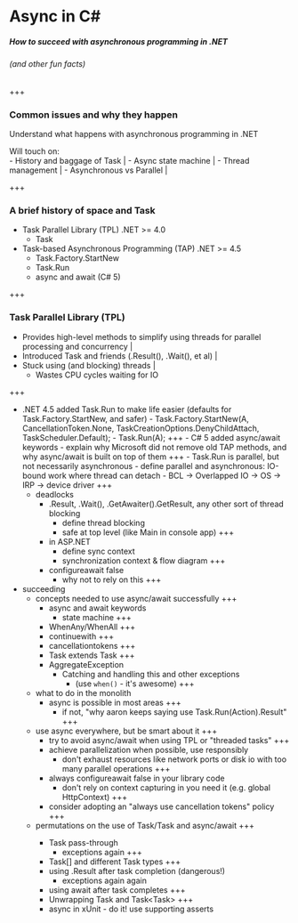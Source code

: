 # Async in C&#35; 
##### How to succeed with asynchronous programming in .NET
###### (and other fun facts)

+++

### Common issues and why they happen
Understand what happens with asynchronous programming in .NET

<div style="width:100%;text-align: left;">Will touch on:</div>
- History and baggage of Task |
- Async state machine |
- Thread management |
- Asynchronous vs Parallel |

+++

### A brief history of space and Task
- Task Parallel Library (TPL)
	.NET >= 4.0
	- Task
- Task-based Asynchronous Programming (TAP)
	.NET >= 4.5
	- Task.Factory.StartNew
	- Task.Run
	- async and await (C# 5)

+++

### Task Parallel Library (TPL)
- Provides high-level methods to simplify using threads for parallel processing and  concurrency |
- Introduced Task and friends (.Result(), .Wait(), et al) |
- Stuck using (and blocking) threads |
	- Wastes CPU cycles waiting for IO

+++

- .NET 4.5 added Task.Run to make life easier (defaults for Task.Factory.StartNew, and safer)
		- Task.Factory.StartNew(A, CancellationToken.None, TaskCreationOptions.DenyChildAttach, TaskScheduler.Default);
		- Task.Run(A);
+++
			- C# 5 added async/await keywords
			- explain why Microsoft did not remove old TAP methods, and why async/await is built on top of them
+++
		- Task.Run is parallel, but not necessarily asynchronous
			- define parallel and asynchronous: IO-bound work where thread can detach
				- BCL -> Overlapped IO -> OS -> IRP -> device driver
+++
	- deadlocks
		- .Result, .Wait(), .GetAwaiter().GetResult, any other sort of thread blocking
			- define thread blocking
			- safe at top level (like Main in console app)
+++
		- in ASP.NET
			- define sync context
			- synchronization context & flow diagram
+++
		- configureawait false
			- why not to rely on this
+++
- succeeding
	- concepts needed to use async/await successfully
+++
		- async and await keywords
			- state machine
+++
		- WhenAny/WhenAll
+++
		- continuewith
+++
		- cancellationtokens
+++
		- Task<T> extends Task
+++
		- AggregateException
			- Catching and handling this and other exceptions
				- (use `when()` - it's awesome)
+++
	- what to do in the monolith
		- async is possible in most areas
+++
			- if not, "why aaron keeps saying use Task.Run(Action).Result"
+++
	- use async everywhere, but be smart about it
+++
		- try to avoid async/await when using TPL or "threaded tasks"
+++
		- achieve parallelization when possible, use responsibly
			- don't exhaust resources like network ports or disk io with too many parallel operations
+++
		- always configureawait false in your library code
			- don't rely on context capturing in you need it (e.g. global HttpContext)
+++
		- consider adopting an "always use cancellation tokens" policy
+++
	- permutations on the use of Task/Task<T> and async/await
+++
		- Task pass-through
			- exceptions again
+++
		- Task[] and different Task<T> types
+++
		- using .Result after task completion (dangerous!)
			- exceptions again again
		- using await after task completes
+++
		- Unwrapping Task<Task> and Task<Task<T>>
+++
		- async in xUnit - do it! use supporting asserts
